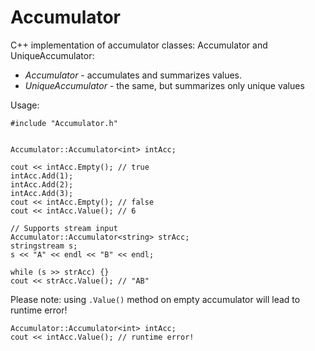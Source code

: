 # Accumulator 

C++ implementation of accumulator classes: Accumulator and UniqueAccumulator:

* *Accumulator* - accumulates and summarizes values.
* *UniqueAccumulator* - the same, but summarizes only unique values

Usage:
```
#include "Accumulator.h"


Accumulator::Accumulator<int> intAcc;

cout << intAcc.Empty(); // true
intAcc.Add(1);
intAcc.Add(2);
intAcc.Add(3);
cout << intAcc.Empty(); // false
cout << intAcc.Value(); // 6

// Supports stream input
Accumulator::Accumulator<string> strAcc;
stringstream s;
s << "A" << endl << "B" << endl;

while (s >> strAcc) {}
cout << strAcc.Value(); // "AB"
```

Please note: using `.Value()` method on empty accumulator will lead to runtime error!
```
Accumulator::Accumulator<int> intAcc;
cout << intAcc.Value(); // runtime error!
```
